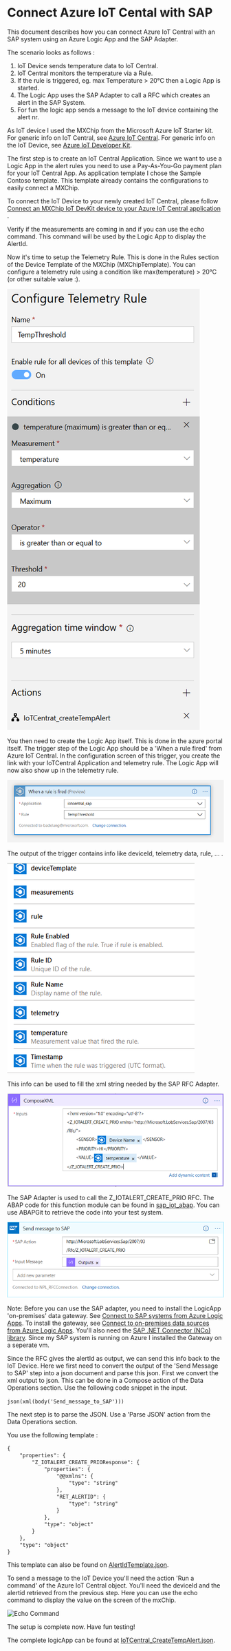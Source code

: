 # Connect Azure IoT Cental with SAP

This document describes how you can connect Azure IoT Central with an SAP system using an Azure Logic App and the SAP Adapter.

The scenario looks as follows :
1. IoT Device sends temperature data to IoT Central.
2. IoT Central monitors the temperature via a Rule.
3. If the rule is triggered, eg. max Temperature > 20°C then a Logic App is started.
4. The Logic App uses the SAP Adapter to call a RFC which creates an alert in the SAP System.
5. For fun the logic app sends a message to the IoT device containing the alert nr.

As IoT device I used the MXChip from the Microsoft Azure IoT Starter kit. 
For generic info on IoT Central, see [Azure IoT Central](https://azure.microsoft.com/en-us/services/iot-central/).
For generic info on the IoT Device, see [Azure IoT Developer Kit](https://microsoft.github.io/azure-iot-developer-kit/).

The first step is to create an IoT Central Application. Since we want to use a Logic App in the alert rules you need to use a Pay-As-You-Go payment plan for your IoT Central App. As application template I chose the Sample Contoso template. This template already contains the configurations to easily connect a MXChip.

To connect the IoT Device to your newly created IoT Central, please follow [Connect an MXChip IoT DevKit device to your Azure IoT Central application](https://docs.microsoft.com/en-us/azure/iot-central/howto-connect-devkit) .

Verify if the measurements are coming in and if you can use the echo command. This command will be used by the Logic App to display the AlertId.

Now it's time to setup the Telemetry Rule. This is done in the Rules section of the Device Template of the MXChip (MXChipTemplate). You can configure a telemetry rule using a condition like max(temperature) > 20°C (or other suitable value :).

![](telemetryRule.PNG "Telemetry Rule")

You then need to create the Logic App itself. This is done in the azure portal itself. 
The trigger step of the Logic App should be a 'When a rule fired' from Azure IoT Central. In the configuration screen of this trigger, you create the link with your IoTCentral Application and telemetry rule. The Logic App will now also show up in the telemetry rule.

![](LogicApp_fired.PNG "Logic App Trigger")

The output of the trigger contains info like deviceId, telemetry data, rule, ... .

![](triggerData.PNG "Trigger Data")

This info can be used to fill the xml string needed by the SAP RFC Adapter. 

![](composeXml.PNG "Compose XML for RFC Adapter")

The SAP Adapter is used to call the Z_IOTALERT_CREATE_PRIO RFC. The ABAP code for this function module can be found in [sap_iot_abap](https://github.com/bdelangh/sap_iot_abap). You can use ABAPGit to retrieve the code into your test system.

![](RFCAdapter.PNG "SAP RFC Adapter")

Note: Before you can use the SAP adapter, you need to install the LogicApp 'on-premises' data gateway. See [Connect to SAP systems from Azure Logic Apps](https://docs.microsoft.com/en-us/azure/logic-apps/logic-apps-using-sap-connector).
To install the gateway, see [Connect to on-premises data sources from Azure Logic Apps](https://docs.microsoft.com/en-us/azure/logic-apps/logic-apps-gateway-connection). You'll also need the [SAP .NET Connector (NCo) library](https://support.sap.com/en/product/connectors/msnet.html). Since my SAP system is running on Azure I installed the Gateway on a seperate vm.

Since the RFC gives the alertId as output, we can send this info back to the IoT Device. Here we first need to convert the output of the 'Send Message to SAP' step into a json document and parse this json. 
First we convert the xml output to json. This can be done in a Compose action of the Data Operations section. Use the following code snippet in the input.

```json(xml(body('Send_message_to_SAP')))```

The next step is to parse the JSON. Use a 'Parse JSON' action from the Data Operations section.

You use the following template :

```
{
    "properties": {
        "Z_IOTALERT_CREATE_PRIOResponse": {
            "properties": {
                "@@xmlns": {
                    "type": "string"
                },
                "RET_ALERTID": {
                    "type": "string"
                }
            },
            "type": "object"
        }
    },
    "type": "object"
}
```

This template can also be found on [AlertIdTemplate.json](https://github.com/bdelangh/SAP-IoT-Cental/blob/master/AlertIdTemplate.json).

To send a message to the IoT Device you'll need the action 'Run a command' of the Azure IoT Central object.
You'll need the deviceId and the alertid retrieved from the previous step.
Here you can use the echo command to display the value on the screen of the mxChip.

![](echoCommand.PNG "Echo Command")

The setup is complete now. Have fun testing!

The complete logicApp can be found at [IoTCentral_CreateTempAlert.json](https://github.com/bdelangh/SAP-IoT-Cental/blob/master/IoTCentral_CreateTempAlert.json).
